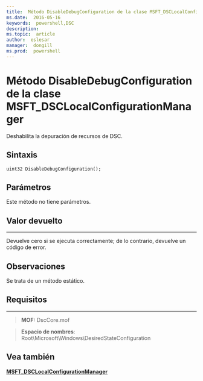 ```yaml
---
title:  Método DisableDebugConfiguration de la clase MSFT_DSCLocalConfigurationManager
ms.date:  2016-05-16
keywords:  powershell,DSC
description:  
ms.topic:  article
author:  eslesar
manager:  dongill
ms.prod:  powershell
---
```


# Método DisableDebugConfiguration de la clase MSFT_DSCLocalConfigurationManager

Deshabilita la depuración de recursos de DSC.

Sintaxis
------

```mof
uint32 DisableDebugConfiguration();
```

Parámetros
----------

Este método no tiene parámetros.

## Valor devuelto
------------

Devuelve cero si se ejecuta correctamente; de lo contrario, devuelve un código de error.

## Observaciones

Se trata de un método estático.

## Requisitos
------------
>**MOF:** DscCore.mof

>**Espacio de nombres**: Root\Microsoft\Windows\DesiredStateConfiguration


## Vea también


[**MSFT_DSCLocalConfigurationManager**](msft-dsclocalconfigurationmanager.md)

 

 





<!--HONumber=May16_HO3-->


